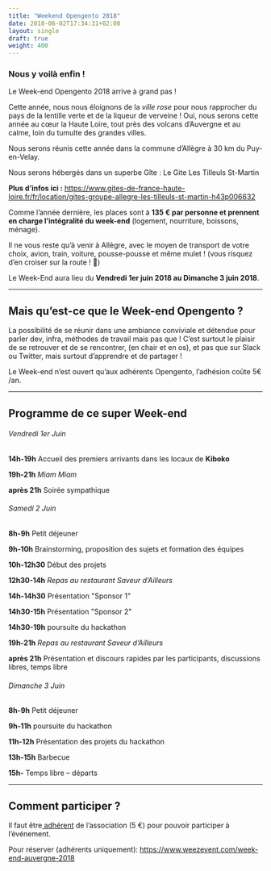 ```yaml
---
title: "Weekend Opengento 2018"
date: 2018-06-02T17:34:31+02:00
layout: single
draft: true
weight: 400
---
```


### Nous y voilà enfin !

Le Week-end Opengento 2018 arrive à grand pas !

Cette année, nous nous éloignons de la *ville rose* pour nous rapprocher du pays de la lentille verte et de la liqueur de verveine ! Oui, nous serons cette année au cœur la Haute Loire, tout près des volcans d’Auvergne et au calme, loin du tumulte des grandes villes.

Nous serons réunis cette année dans la commune d’Allègre à 30 km du Puy-en-Velay.

Nous serons hébergés dans un superbe Gîte : Le Gite Les Tilleuls St-Martin

**Plus d’infos ici :** <https://www.gites-de-france-haute-loire.fr/fr/location/gites-groupe-allegre-les-tilleuls-st-martin-h43p006632>
 

Comme l’année dernière, les places sont à **135 € par personne et prennent en charge l’intégralité du week-end** (logement, nourriture, boissons, ménage).

Il ne vous reste qu’à venir à Allègre, avec le moyen de transport de votre choix, avion, train, voiture, pousse-pousse et même mulet ! (vous risquez d’en croiser sur la route ! 🙂)


Le Week-End aura lieu du **Vendredi 1er juin 2018 au Dimanche 3 juin 2018**.

------

## Mais qu’est-ce que le Week-end Opengento ?

La possibilité de se réunir dans une ambiance conviviale et détendue pour parler dev, infra, méthodes de travail mais pas que !
C’est surtout le plaisir de se retrouver et de se rencontrer, (en chair et en os), et pas que sur Slack ou Twitter, mais surtout d’apprendre et de partager !

Le Week-end n’est ouvert qu’aux adhérents Opengento, l’adhésion coûte 5€ /an.

------

## Programme de ce super Week-end

###### Vendredi 1er Juin

**14h-19h** Accueil des premiers arrivants dans les locaux de **Kiboko**

**19h-21h** *Miam Miam*

**après 21h** Soirée sympathique

###### Samedi 2 Juin

**8h-9h** Petit déjeuner

**9h-10h** Brainstorming, proposition des sujets et formation des équipes

**10h-12h30** Début des projets

**12h30-14h** *Repas au restaurant Saveur d’Ailleurs*

**14h-14h30** Présentation "Sponsor 1"

**14h30-15h** Présentation "Sponsor 2"

**14h30-19h** poursuite du hackathon

**19h-21h** *Repas au restaurant Saveur d’Ailleurs*

**après 21h** Présentation et discours rapides par les participants, discussions libres, temps libre

###### Dimanche 3 Juin

**8h-9h** Petit déjeuner

**9h-11h** poursuite du hackathon

**11h-12h** Présentation des projets du hackathon

**13h-15h** Barbecue

**15h-** Temps libre – départs

 
------

## **Comment participer ?**

Il faut être[ adhérent](https://www.opengento.fr/association/) de l’association (5 €) pour pouvoir participer à l’événement.



Pour réserver (adhérents uniquement): <https://www.weezevent.com/week-end-auvergne-2018>